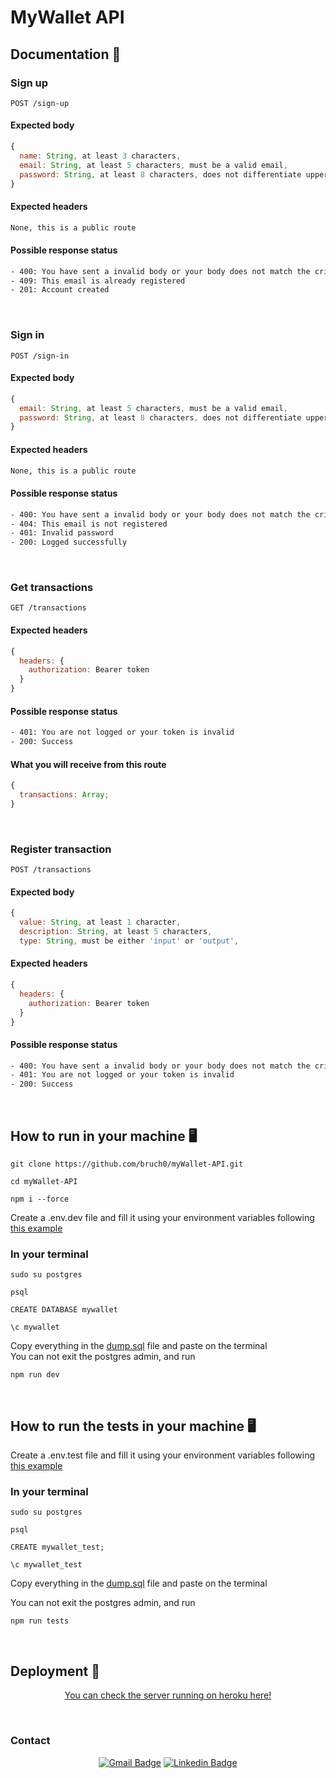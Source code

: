 # MyWallet API

## Documentation 🧾

### Sign up

```
POST /sign-up
```

#### Expected body

```jsx
{
  name: String, at least 3 characters,
  email: String, at least 5 characters, must be a valid email,
  password: String, at least 8 characters, does not differentiate upper and lower cases,
}
```

#### Expected headers

```bash
None, this is a public route
```

#### Possible response status

```bash
- 400: You have sent a invalid body or your body does not match the criteria,
- 409: This email is already registered
- 201: Account created
```

</br>

### Sign in

```
POST /sign-in
```

#### Expected body

```jsx
{
  email: String, at least 5 characters, must be a valid email,
  password: String, at least 8 characters, does not differentiate upper and lower cases,
}
```

#### Expected headers

```bash
None, this is a public route
```

#### Possible response status

```bash
- 400: You have sent a invalid body or your body does not match the criteria,
- 404: This email is not registered
- 401: Invalid password
- 200: Logged successfully
```

</br>

### Get transactions

```
GET /transactions
```

#### Expected headers

```jsx
{
  headers: {
    authorization: Bearer token
  }
}
```

#### Possible response status

```bash
- 401: You are not logged or your token is invalid
- 200: Success
```

#### What you will receive from this route

```jsx
{
  transactions: Array;
}
```

</br>

### Register transaction

```
POST /transactions
```

#### Expected body

```jsx
{
  value: String, at least 1 character,
  description: String, at least 5 characters,
  type: String, must be either 'input' or 'output',
```

#### Expected headers

```jsx
{
  headers: {
    authorization: Bearer token
  }
}
```

#### Possible response status

```bash
- 400: You have sent a invalid body or your body does not match the criteria,
- 401: You are not logged or your token is invalid
- 200: Success
```

</br>

## How to run in your machine 🖥️

```
git clone https://github.com/bruch0/myWallet-API.git
```

```
cd myWallet-API
```

```
npm i --force
```

Create a .env.dev file and fill it using your environment variables following <a href="https://github.com/bruch0/myWallet-API/blob/main/.env.example">this example</a>

### In your terminal

```
sudo su postgres
```

```
psql
```

```
CREATE DATABASE mywallet
```

```
\c mywallet
```

Copy everything in the <a href="https://github.com/bruch0/myWallet-API/blob/main/dump.sql">dump.sql</a> file and paste on the terminal</br>
You can not exit the postgres admin, and run

```
npm run dev
```

</br>

## How to run the tests in your machine 🖥️

Create a .env.test file and fill it using your environment variables following <a href="https://github.com/bruch0/myWallet-API/blob/main/.env.example">this example</a>

### In your terminal

```
sudo su postgres
```

```
psql
```

```
CREATE mywallet_test;
```

```
\c mywallet_test
```

Copy everything in the <a href="https://github.com/bruch0/myWallet-API/blob/main/dump.sql">dump.sql</a> file and paste on the terminal</br>

You can not exit the postgres admin, and run

```
npm run tests
```

</br>
  
  
## Deployment 🚀

<p align="center"><a  href="https://my-wallet-api-bruch0.herokuapp.com/">You can check the server running on heroku here!</a></p>

</br>

### Contact

<div align="center">
  
  [![Gmail Badge](https://img.shields.io/badge/Gmail-D14836?style=for-the-badge&logo=gmail&logoColor=white)](mailto:lucas.bruch0@gmail.com)
  [![Linkedin Badge](https://img.shields.io/badge/LinkedIn-0077B5?style=for-the-badge&logo=linkedin&logoColor=white)](https://www.linkedin.com/in/lucas-bruch/)
  
</div>
